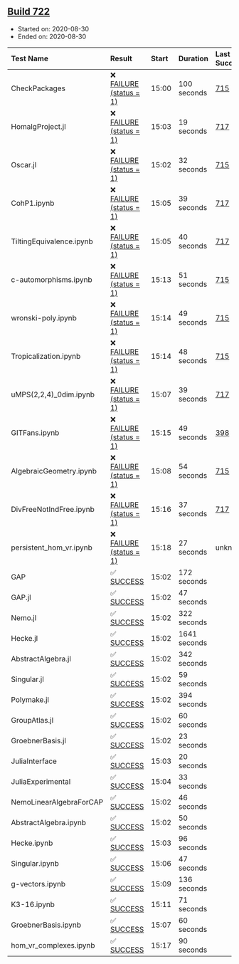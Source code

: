 ## [Build 722](https://oscarci.mathematik.uni-kl.de/job/oscar-stable/722/)

* Started on: 2020-08-30
* Ended on: 2020-08-30

| Test Name    | Result | Start | Duration | Last Success | First Failure |
|:-------------|:-------|:------|:---------|:-------------|:--------------|
| CheckPackages | ❌ [FAILURE (status = 1)](https://oscarci.mathematik.uni-kl.de/job/oscar-stable/722/artifact/logs/build-722/CheckPackages.log) | 15:00 | 100 seconds | [715](https://oscarci.mathematik.uni-kl.de/job/oscar-stable/715/) | [716](https://oscarci.mathematik.uni-kl.de/job/oscar-stable/716/) |
| HomalgProject.jl | ❌ [FAILURE (status = 1)](https://oscarci.mathematik.uni-kl.de/job/oscar-stable/722/artifact/logs/build-722/HomalgProject.jl.log) | 15:03 | 19 seconds | [717](https://oscarci.mathematik.uni-kl.de/job/oscar-stable/717/) | [718](https://oscarci.mathematik.uni-kl.de/job/oscar-stable/718/) |
| Oscar.jl | ❌ [FAILURE (status = 1)](https://oscarci.mathematik.uni-kl.de/job/oscar-stable/722/artifact/logs/build-722/Oscar.jl.log) | 15:02 | 32 seconds | [715](https://oscarci.mathematik.uni-kl.de/job/oscar-stable/715/) | [716](https://oscarci.mathematik.uni-kl.de/job/oscar-stable/716/) |
| CohP1.ipynb | ❌ [FAILURE (status = 1)](https://oscarci.mathematik.uni-kl.de/job/oscar-stable/722/artifact/logs/build-722/CohP1.ipynb.log) | 15:05 | 39 seconds | [717](https://oscarci.mathematik.uni-kl.de/job/oscar-stable/717/) | [718](https://oscarci.mathematik.uni-kl.de/job/oscar-stable/718/) |
| TiltingEquivalence.ipynb | ❌ [FAILURE (status = 1)](https://oscarci.mathematik.uni-kl.de/job/oscar-stable/722/artifact/logs/build-722/TiltingEquivalence.ipynb.log) | 15:05 | 40 seconds | [717](https://oscarci.mathematik.uni-kl.de/job/oscar-stable/717/) | [718](https://oscarci.mathematik.uni-kl.de/job/oscar-stable/718/) |
| c-automorphisms.ipynb | ❌ [FAILURE (status = 1)](https://oscarci.mathematik.uni-kl.de/job/oscar-stable/722/artifact/logs/build-722/c-automorphisms.ipynb.log) | 15:13 | 51 seconds | [715](https://oscarci.mathematik.uni-kl.de/job/oscar-stable/715/) | [716](https://oscarci.mathematik.uni-kl.de/job/oscar-stable/716/) |
| wronski-poly.ipynb | ❌ [FAILURE (status = 1)](https://oscarci.mathematik.uni-kl.de/job/oscar-stable/722/artifact/logs/build-722/wronski-poly.ipynb.log) | 15:14 | 49 seconds | [715](https://oscarci.mathematik.uni-kl.de/job/oscar-stable/715/) | [716](https://oscarci.mathematik.uni-kl.de/job/oscar-stable/716/) |
| Tropicalization.ipynb | ❌ [FAILURE (status = 1)](https://oscarci.mathematik.uni-kl.de/job/oscar-stable/722/artifact/logs/build-722/Tropicalization.ipynb.log) | 15:14 | 48 seconds | [715](https://oscarci.mathematik.uni-kl.de/job/oscar-stable/715/) | [716](https://oscarci.mathematik.uni-kl.de/job/oscar-stable/716/) |
| uMPS(2,2,4)_0dim.ipynb | ❌ [FAILURE (status = 1)](https://oscarci.mathematik.uni-kl.de/job/oscar-stable/722/artifact/logs/build-722/uMPS-2-2-4-_0dim.ipynb.log) | 15:07 | 39 seconds | [717](https://oscarci.mathematik.uni-kl.de/job/oscar-stable/717/) | [718](https://oscarci.mathematik.uni-kl.de/job/oscar-stable/718/) |
| GITFans.ipynb | ❌ [FAILURE (status = 1)](https://oscarci.mathematik.uni-kl.de/job/oscar-stable/722/artifact/logs/build-722/GITFans.ipynb.log) | 15:15 | 49 seconds | [398](https://oscarci.mathematik.uni-kl.de/job/oscar-stable/398/) | [399](https://oscarci.mathematik.uni-kl.de/job/oscar-stable/399/) |
| AlgebraicGeometry.ipynb | ❌ [FAILURE (status = 1)](https://oscarci.mathematik.uni-kl.de/job/oscar-stable/722/artifact/logs/build-722/AlgebraicGeometry.ipynb.log) | 15:08 | 54 seconds | [715](https://oscarci.mathematik.uni-kl.de/job/oscar-stable/715/) | [716](https://oscarci.mathematik.uni-kl.de/job/oscar-stable/716/) |
| DivFreeNotIndFree.ipynb | ❌ [FAILURE (status = 1)](https://oscarci.mathematik.uni-kl.de/job/oscar-stable/722/artifact/logs/build-722/DivFreeNotIndFree.ipynb.log) | 15:16 | 37 seconds | [717](https://oscarci.mathematik.uni-kl.de/job/oscar-stable/717/) | [718](https://oscarci.mathematik.uni-kl.de/job/oscar-stable/718/) |
| persistent_hom_vr.ipynb | ❌ [FAILURE (status = 1)](https://oscarci.mathematik.uni-kl.de/job/oscar-stable/722/artifact/logs/build-722/persistent_hom_vr.ipynb.log) | 15:18 | 27 seconds | unknown | unknown |
| GAP | ✅ [SUCCESS](https://oscarci.mathematik.uni-kl.de/job/oscar-stable/722/artifact/logs/build-722/GAP.log) | 15:02 | 172 seconds |  |  |
| GAP.jl | ✅ [SUCCESS](https://oscarci.mathematik.uni-kl.de/job/oscar-stable/722/artifact/logs/build-722/GAP.jl.log) | 15:02 | 47 seconds |  |  |
| Nemo.jl | ✅ [SUCCESS](https://oscarci.mathematik.uni-kl.de/job/oscar-stable/722/artifact/logs/build-722/Nemo.jl.log) | 15:02 | 322 seconds |  |  |
| Hecke.jl | ✅ [SUCCESS](https://oscarci.mathematik.uni-kl.de/job/oscar-stable/722/artifact/logs/build-722/Hecke.jl.log) | 15:02 | 1641 seconds |  |  |
| AbstractAlgebra.jl | ✅ [SUCCESS](https://oscarci.mathematik.uni-kl.de/job/oscar-stable/722/artifact/logs/build-722/AbstractAlgebra.jl.log) | 15:02 | 342 seconds |  |  |
| Singular.jl | ✅ [SUCCESS](https://oscarci.mathematik.uni-kl.de/job/oscar-stable/722/artifact/logs/build-722/Singular.jl.log) | 15:02 | 59 seconds |  |  |
| Polymake.jl | ✅ [SUCCESS](https://oscarci.mathematik.uni-kl.de/job/oscar-stable/722/artifact/logs/build-722/Polymake.jl.log) | 15:02 | 394 seconds |  |  |
| GroupAtlas.jl | ✅ [SUCCESS](https://oscarci.mathematik.uni-kl.de/job/oscar-stable/722/artifact/logs/build-722/GroupAtlas.jl.log) | 15:02 | 60 seconds |  |  |
| GroebnerBasis.jl | ✅ [SUCCESS](https://oscarci.mathematik.uni-kl.de/job/oscar-stable/722/artifact/logs/build-722/GroebnerBasis.jl.log) | 15:02 | 23 seconds |  |  |
| JuliaInterface | ✅ [SUCCESS](https://oscarci.mathematik.uni-kl.de/job/oscar-stable/722/artifact/logs/build-722/JuliaInterface.log) | 15:03 | 20 seconds |  |  |
| JuliaExperimental | ✅ [SUCCESS](https://oscarci.mathematik.uni-kl.de/job/oscar-stable/722/artifact/logs/build-722/JuliaExperimental.log) | 15:04 | 33 seconds |  |  |
| NemoLinearAlgebraForCAP | ✅ [SUCCESS](https://oscarci.mathematik.uni-kl.de/job/oscar-stable/722/artifact/logs/build-722/NemoLinearAlgebraForCAP.log) | 15:02 | 46 seconds |  |  |
| AbstractAlgebra.ipynb | ✅ [SUCCESS](https://oscarci.mathematik.uni-kl.de/job/oscar-stable/722/artifact/logs/build-722/AbstractAlgebra.ipynb.log) | 15:02 | 50 seconds |  |  |
| Hecke.ipynb | ✅ [SUCCESS](https://oscarci.mathematik.uni-kl.de/job/oscar-stable/722/artifact/logs/build-722/Hecke.ipynb.log) | 15:03 | 96 seconds |  |  |
| Singular.ipynb | ✅ [SUCCESS](https://oscarci.mathematik.uni-kl.de/job/oscar-stable/722/artifact/logs/build-722/Singular.ipynb.log) | 15:06 | 47 seconds |  |  |
| g-vectors.ipynb | ✅ [SUCCESS](https://oscarci.mathematik.uni-kl.de/job/oscar-stable/722/artifact/logs/build-722/g-vectors.ipynb.log) | 15:09 | 136 seconds |  |  |
| K3-16.ipynb | ✅ [SUCCESS](https://oscarci.mathematik.uni-kl.de/job/oscar-stable/722/artifact/logs/build-722/K3-16.ipynb.log) | 15:11 | 71 seconds |  |  |
| GroebnerBasis.ipynb | ✅ [SUCCESS](https://oscarci.mathematik.uni-kl.de/job/oscar-stable/722/artifact/logs/build-722/GroebnerBasis.ipynb.log) | 15:07 | 60 seconds |  |  |
| hom_vr_complexes.ipynb | ✅ [SUCCESS](https://oscarci.mathematik.uni-kl.de/job/oscar-stable/722/artifact/logs/build-722/hom_vr_complexes.ipynb.log) | 15:17 | 90 seconds |  |  |
